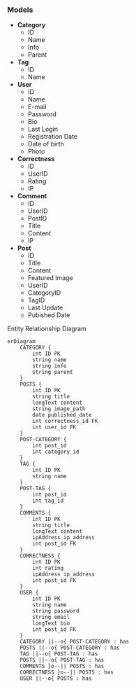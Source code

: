 ### Models
- **Category**
	- ID
	- Name
	- Info
	- Parent
- **Tag**
	- ID
	- Name
- **User**
	- ID
	- Name
	- E-mail
	- Password
	- Bio
	- Last Login
	- Registration Date
	- Date of birth
	- Photo
- **Correctness**
	- ID
	- UserID
	- Rating
	- IP
- **Comment**
	- ID
	- UserID
	- PostID
	- Title
	- Content
	- IP
- **Post**
	- ID
	- Title
	- Content
	- Featured Image
	- UserID
	- CategoryID
	- TagID
	- Last Update
	- Pubished Date


Entity Relationship Diagram

```mermaid
erDiagram
	CATEGORY {
		int ID PK
		string name
		string info
		string parent
	}
	POSTS {
		int ID PK
		string title
		longText content
		string image_path
		date published_date
		int correctness_id FK
		int user_id FK
	}
	POST-CATEGORY {
		int post_id
		int category_id
	}
	TAG {
		int ID PK
		string name
	}
	POST-TAG {
		int post_id
		int tag_id
	}
	COMMENTS {
		int ID PK
		string title
		longText content
		ipAddress ip_address
		int post_id FK
	}
	CORRECTNESS {
		int ID PK
		int rating
		ipAddress ip_address
		int post_id FK
	}
	USER {
		int ID PK
		string name
		string password
		string email
		longText bio
		int post_id FK
	}
	CATEGORY ||--o{ POST-CATEGORY : has
	POSTS ||--o{ POST-CATEGORY : has
	TAG ||--o{ POST-TAG : has
	POSTS ||--o{ POST-TAG : has
	COMMENTS }o--|| POSTS : has
	CORRECTNESS }o--|| POSTS : has
	USER ||--o{ POSTS : has
```
